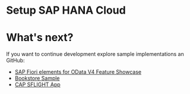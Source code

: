 # Setup SAP HANA Cloud 


# What's next?

If you want to continue development explore sample implementations an GitHub:

- [SAP Fiori elements for OData V4 Feature Showcase](https://github.com/SAP-samples/fiori-elements-feature-showcase#readme)
- [Bookstore Sample](https://github.com/SAP-samples/cloud-cap-samples)
- [CAP SFLIGHT App](https://github.com/SAP-samples/cap-sflight)






